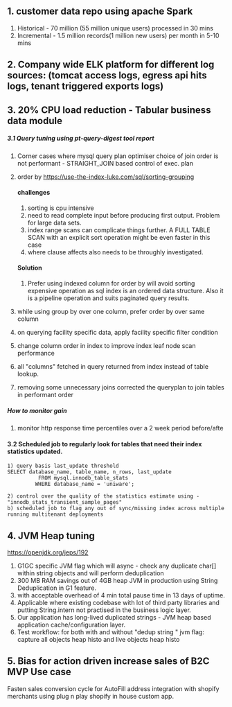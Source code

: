 ## 1. customer data repo using apache Spark 
1. Historical - 70 million (55 million unique users) processed in 30 mins
2. Incremental - 1.5 million records(1 million new users) per month in 5-10 mins

## 2. Company wide ELK platform for different log sources: (tomcat access logs, egress api hits logs, tenant triggered exports logs)

## 3. 20% CPU load reduction -  Tabular business data module 
##### 3.1 Query tuning using pt-query-digest tool report
1. Corner cases where mysql query plan optimiser choice of join order is not performant - STRAIGHT_JOIN based control of exec. plan
2. order by
https://use-the-index-luke.com/sql/sorting-grouping
   #### challenges
   1. sorting is cpu intensive
   2. need to read complete input before producing first output. Problem for large data sets.
   3. index range scans can complicate things further.  A FULL TABLE SCAN with an explicit sort operation might be even faster in this case
   4. where clause affects also needs to be throughly investigated.
   #### Solution
    1. Prefer using indexed column for order by will avoid sorting expensive operation as sql index is an ordered data structure. Also it is a pipeline operation and suits paginated query results.
       
4. while using group by over one column, prefer order by over same column
5.  on querying facility specific data, apply facility specific filter condition
6. change column order in index to improve index leaf node scan performance
7. all  "columns" fetched in query returned from index instead of table lookup.
8.  removing some unnecessary joins corrected the queryplan to join tables in performant order
	
##### How to monitor gain
1) monitor http response time percentiles over a 2 week period before/afte

#### 3.2 Scheduled job to regularly look for tables that need their index statistics updated.
	1) query basis last_update threshold
	SELECT database_name, table_name, n_rows, last_update
	          FROM mysql.innodb_table_stats
	         WHERE database_name = 'uniware';

	2) control over the quality of the statistics estimate using - "innodb_stats_transient_sample_pages"
	b) scheduled job to flag any out of sync/missing index across multiple running multitenant deployments

## 4. JVM Heap tuning
https://openjdk.org/jeps/192
1. G1GC specific JVM flag which will async - check any duplicate char[] within string objects and will perform deduplication
2. 300 MB RAM savings out of 4GB heap JVM in production using String Deduplication in G1 feature. 
3. with acceptable overhead of 4 min total pause time in 13 days of uptime.
4. Applicable where existing codebase with lot of third party libraries and putting String.intern not practised in the business logic layer.
5. Our application has long-lived duplicated strings - JVM heap based application cache/configuration layer.
6. Test workflow: for both with and without "dedup string " jvm flag: capture all objects heap histo and live objects heap histo

## 5. Bias for action driven increase sales of B2C MVP Use case 
Fasten sales conversion cycle for AutoFill address integration with shopify merchants using plug n play shopify in house custom app.
